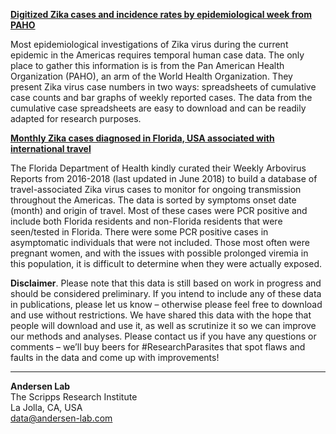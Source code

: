 **[Digitized Zika cases and incidence rates by epidemiological week from PAHO](https://github.com/andersen-lab/Zika-cases-PAHO/tree/master/paho_case_numbers)**

Most epidemiological investigations of Zika virus during the current epidemic in the Americas requires temporal human case data. The only place to gather this information is is from the Pan American Health Organization (PAHO), an arm of the World Health Organization. They present Zika virus case numbers in two ways: spreadsheets of cumulative case counts and bar graphs of weekly reported cases. The data from the cumulative case spreadsheets are easy to download and can be readily adapted for research purposes.

**[Monthly Zika cases diagnosed in Florida, USA associated with international travel](https://github.com/andersen-lab/Zika-cases-PAHO/tree/master/travel_florida/)**

The Florida Department of Health kindly curated their Weekly Arbovirus Reports from 2016-2018 (last updated in June 2018) to build a database of travel-associated Zika virus cases to monitor for ongoing transmission throughout the Americas. The data is sorted by symptoms onset date (month) and origin of travel. Most of these cases were PCR positive and include both Florida residents and non-Florida residents that were seen/tested in Florida. There were some PCR positive cases in asymptomatic individuals that were not included. Those most often were pregnant women, and with the issues with possible prolonged viremia in this population, it is difficult to determine when they were actually exposed.

**Disclaimer**. Please note that this data is still based on work in progress and should be considered preliminary. If you intend to include any of these data in publications, please let us know – otherwise please feel free to download and use without restrictions. We have shared this data with the hope that people will download and use it, as well as scrutinize it so we can improve our methods and analyses. Please contact us if you have any questions or comments – we’ll buy beers for #ResearchParasites that spot flaws and faults in the data and come up with improvements!

---
**Andersen Lab**  
The Scripps Research Institute  
La Jolla, CA, USA  
[data@andersen-lab.com](mailto:data@andersen-lab.com)
